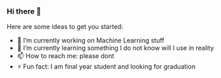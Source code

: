 ### Hi there 👋

Here are some ideas to get you started:

- 🔭 I’m currently working on Machine Learning stuff
- 🌱 I’m currently learning something I do not know will I use in reality
- 📫 How to reach me: please dont
- ⚡ Fun fact: I am final year student and looking for graduation
<!--
**siukk78/siukk78** is a ✨ _special_ ✨ repository because its `README.md` (this file) appears on your GitHub profile.

Here are some ideas to get you started:

- 🔭 I’m currently working on Machine Learning stuff
- 🌱 I’m currently learning something I do not know will I use in reality
- 📫 How to reach me: please dont
- ⚡ Fun fact: I am final year student and looking for graduation
-->
 
